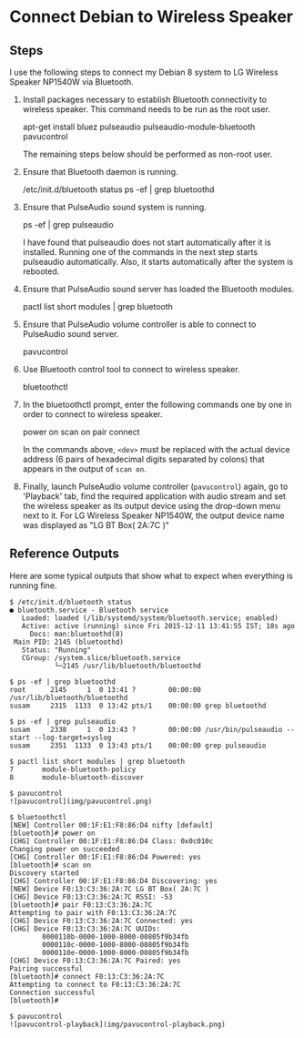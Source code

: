 Connect Debian to Wireless Speaker
==================================


Steps
-----
I use the following steps to connect my Debian 8 system to LG Wireless
Speaker NP1540W via Bluetooth.

  1. Install packages necessary to establish Bluetooth connectivity to
     wireless speaker. This command needs to be run as the root user.

        apt-get install bluez pulseaudio pulseaudio-module-bluetooth pavucontrol 

     The remaining steps below should be performed as non-root user.

  2. Ensure that Bluetooth daemon is running.

        /etc/init.d/bluetooth status
        ps -ef | grep bluetoothd

  3. Ensure that PulseAudio sound system is running.

        ps -ef | grep pulseaudio

     I have found that pulseaudio does not start automatically after it
     is installed. Running one of the commands in the next step starts
     pulseaudio automatically. Also, it starts automatically after the
     system is rebooted.

  4. Ensure that PulseAudio sound server has loaded the Bluetooth
     modules.

        pactl list short modules | grep bluetooth

  5. Ensure that PulseAudio volume controller is able to connect to
     PulseAudio sound server.

        pavucontrol

  6. Use Bluetooth control tool to connect to wireless speaker.

        bluetoothctl

  7. In the bluetoothctl prompt, enter the following commands one by one
     in order to connect to wireless speaker.

        power on
        scan on
        pair <dev>
        connect <dev>
        
     In the commands above, `<dev>` must be replaced with the actual
     device address (6 pairs of hexadecimal digits separated by colons)
     that appears in the output of `scan on`.

  8. Finally, launch PulseAudio volume controller (`pavucontrol`) again,
     go to 'Playback' tab, find the required application with audio
     stream and set the wireless speaker as its output device using the
     drop-down menu next to it. For LG Wireless Speaker NP1540W, the
     output device name was displayed as "LG BT Box( 2A:7C )"


Reference Outputs
-----------------
Here are some typical outputs that show what to expect when everything
is running fine.

<!-- -->

    $ /etc/init.d/bluetooth status
    ● bluetooth.service - Bluetooth service
       Loaded: loaded (/lib/systemd/system/bluetooth.service; enabled)
       Active: active (running) since Fri 2015-12-11 13:41:55 IST; 18s ago
         Docs: man:bluetoothd(8)
     Main PID: 2145 (bluetoothd)
       Status: "Running"
       CGroup: /system.slice/bluetooth.service
               └─2145 /usr/lib/bluetooth/bluetoothd

<!-- -->

    $ ps -ef | grep bluetoothd
    root      2145     1  0 13:41 ?        00:00:00 /usr/lib/bluetooth/bluetoothd
    susam     2315  1133  0 13:42 pts/1    00:00:00 grep bluetoothd

    $ ps -ef | grep pulseaudio
    susam     2338     1  0 13:43 ?        00:00:00 /usr/bin/pulseaudio --start --log-target=syslog
    susam     2351  1133  0 13:43 pts/1    00:00:00 grep pulseaudio

    $ pactl list short modules | grep bluetooth
    7       module-bluetooth-policy
    8       module-bluetooth-discover

<!-- -->

    $ pavucontrol
    ![pavucontrol](img/pavucontrol.png)

<!-- -->

    $ bluetoothctl 
    [NEW] Controller 00:1F:E1:F8:86:D4 nifty [default]
    [bluetooth]# power on
    [CHG] Controller 00:1F:E1:F8:86:D4 Class: 0x0c010c
    Changing power on succeeded
    [CHG] Controller 00:1F:E1:F8:86:D4 Powered: yes
    [bluetooth]# scan on
    Discovery started
    [CHG] Controller 00:1F:E1:F8:86:D4 Discovering: yes
    [NEW] Device F0:13:C3:36:2A:7C LG BT Box( 2A:7C )
    [CHG] Device F0:13:C3:36:2A:7C RSSI: -53
    [bluetooth]# pair F0:13:C3:36:2A:7C 
    Attempting to pair with F0:13:C3:36:2A:7C
    [CHG] Device F0:13:C3:36:2A:7C Connected: yes
    [CHG] Device F0:13:C3:36:2A:7C UUIDs:
            0000110b-0000-1000-8000-00805f9b34fb
            0000110c-0000-1000-8000-00805f9b34fb
            0000110e-0000-1000-8000-00805f9b34fb
    [CHG] Device F0:13:C3:36:2A:7C Paired: yes
    Pairing successful
    [bluetooth]# connect F0:13:C3:36:2A:7C 
    Attempting to connect to F0:13:C3:36:2A:7C
    Connection successful
    [bluetooth]#

<!-- -->

    $ pavucontrol
    ![pavucontrol-playback](img/pavucontrol-playback.png)
